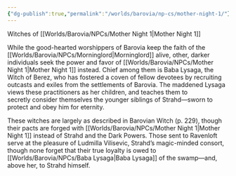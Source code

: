 ```yaml
---
{"dg-publish":true,"permalink":"/worlds/barovia/np-cs/mother-night-1/"}
---
```


Witches of [[Worlds/Barovia/NPCs/Mother Night 1\|Mother Night 1]] 

While the good-hearted worshippers of Barovia keep the faith of the [[Worlds/Barovia/NPCs/Morninglord\|Morninglord]] alive, other, darker individuals seek the power and favor of [[Worlds/Barovia/NPCs/Mother Night 1\|Mother Night 1]] instead. Chief among them is Baba Lysaga, the Witch of Berez, who has fostered a coven of fellow devotees by recruiting outcasts and exiles from the settlements of Barovia. The maddened Lysaga views these practitioners as her children, and teaches them to secretly consider themselves the younger siblings of Strahd—sworn to protect and obey him for eternity. 

These witches are largely as described in Barovian Witch (p. 229), though their pacts are forged with [[Worlds/Barovia/NPCs/Mother Night 1\|Mother Night 1]] instead of Strahd and the Dark Powers. Those sent to Ravenloft serve at the pleasure of Ludmilla Vilisevic, Strahd’s magic-minded consort, though none forget that their true loyalty is owed to [[Worlds/Barovia/NPCs/Baba Lysaga\|Baba Lysaga]] of the swamp—and, above her, to Strahd himself. 


